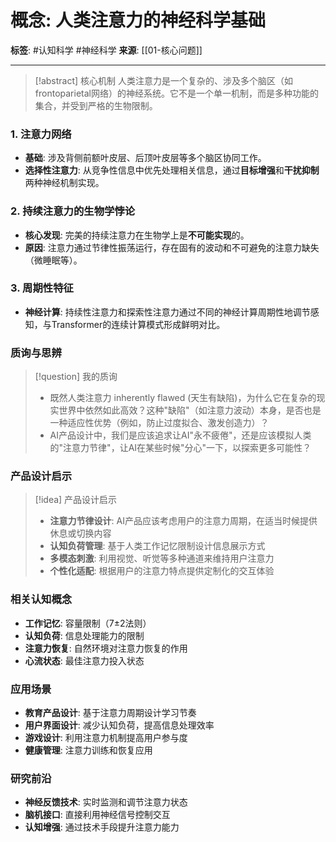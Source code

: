# 概念: 人类注意力的神经科学基础

**标签**: #认知科学 #神经科学
**来源**: [[01-核心问题]]

---

> [!abstract] 核心机制
> 人类注意力是一个复杂的、涉及多个脑区（如frontoparietal网络）的神经系统。它不是一个单一机制，而是多种功能的集合，并受到严格的生物限制。

### 1. 注意力网络
- **基础**: 涉及背侧前额叶皮层、后顶叶皮层等多个脑区协同工作。
- **选择性注意力**: 从竞争性信息中优先处理相关信息，通过**目标增强**和**干扰抑制**两种神经机制实现。

### 2. 持续注意力的生物学悖论
- **核心发现**: 完美的持续注意力在生物学上是**不可能实现**的。
- **原因**: 注意力通过节律性振荡运行，存在固有的波动和不可避免的注意力缺失（微睡眠等）。

### 3. 周期性特征
- **神经计算**: 持续性注意力和探索性注意力通过不同的神经计算周期性地调节感知，与Transformer的连续计算模式形成鲜明对比。

### 质询与思辨
> [!question] 我的质询
> - 既然人类注意力 inherently flawed (天生有缺陷)，为什么它在复杂的现实世界中依然如此高效？这种"缺陷"（如注意力波动）本身，是否也是一种适应性优势（例如，防止过度拟合、激发创造力）？
> - AI产品设计中，我们是应该追求让AI"永不疲倦"，还是应该模拟人类的"注意力节律"，让AI在某些时候"分心"一下，以探索更多可能性？

### 产品设计启示
> [!idea] 产品设计启示
> - **注意力节律设计**: AI产品应该考虑用户的注意力周期，在适当时候提供休息或切换内容
> - **认知负荷管理**: 基于人类工作记忆限制设计信息展示方式
> - **多模态刺激**: 利用视觉、听觉等多种通道来维持用户注意力
> - **个性化适配**: 根据用户的注意力特点提供定制化的交互体验

### 相关认知概念
- **工作记忆**: 容量限制（7±2法则）
- **认知负荷**: 信息处理能力的限制
- **注意力恢复**: 自然环境对注意力恢复的作用
- **心流状态**: 最佳注意力投入状态

### 应用场景
- **教育产品设计**: 基于注意力周期设计学习节奏
- **用户界面设计**: 减少认知负荷，提高信息处理效率
- **游戏设计**: 利用注意力机制提高用户参与度
- **健康管理**: 注意力训练和恢复应用

### 研究前沿
- **神经反馈技术**: 实时监测和调节注意力状态
- **脑机接口**: 直接利用神经信号控制交互
- **认知增强**: 通过技术手段提升注意力能力
